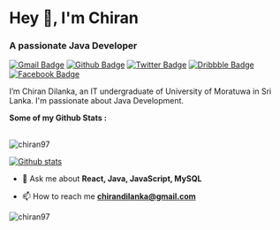 <h1>Hey 👋, I'm Chiran</h1>
<h3>A passionate Java Developer</h3>

[![Gmail Badge](https://img.shields.io/badge/-chirandilanka@gmail.com-c14438?style=flat&logo=Gmail&logoColor=white&link=mailto:chirandilanka@gmail.com)](mailto:chirandilanka@gmail.com) [![Github Badge](https://img.shields.io/badge/-Chiran97-grey?style=flat&logo=github&logoColor=white&link=https://github.com/Chiran97/)](https://www.github.com/Chiran97/) [![Twitter Badge](https://img.shields.io/badge/-@ChiranDilanka-00acee?style=flat&logo=twitter&logoColor=white&link=https://twitter.com/@ChiranDilanka/)](https://twitter.com/ChiranDilanka) [![Dribbble Badge](https://img.shields.io/badge/-Chiran97-ea4c89?style=flat&logo=dribbble&logoColor=white&link=https://dribbble.com/Chiran97/)](https://dribbble.com/Chiran97)  [![Facebook Badge](https://img.shields.io/badge/-chiran.dilanka-3b5998?style=flat&logo=facebook&logoColor=white&link=https://facebook.com/chiran.dilanka/)](https://facebook.com/chiran.dilanka) 


<p align='left'>I’m Chiran Dilanka, an IT undergraduate of University of Moratuwa in Sri Lanka. I'm passionate about Java Development.</p>
<b>Some of my Github Stats :</b></br></br>

<p align="left"> <img src="https://komarev.com/ghpvc/?username=chiran97&label=Profile%20views&color=0e75b6&style=flat" alt="chiran97" /> </p>

[![Github stats](https://github-readme-stats.vercel.app/api?username=Chiran97&show_icons=true&include_all_commits=true)](https://github.com/Chiran97/github-readme-stats)
<!-- [![Top Langs](https://github-readme-stats.vercel.app/api/top-langs/?username=Chiran97&layout=compact)](https://github.com/Chiran97/github-readme-stats) -->

- 💬 Ask me about **React, Java, JavaScript, MySQL**

- 📫 How to reach me **chirandilanka@gmail.com**


<p><img align="center" src="https://github-readme-stats.vercel.app/api/top-langs?username=chiran97&show_icons=true&locale=en&layout=compact" alt="chiran97" /></p>
